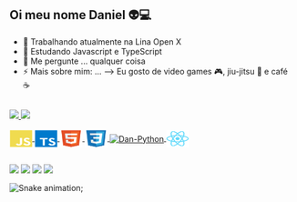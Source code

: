 ## Oi meu nome Daniel 👽💻

- 🔭 Trabalhando atualmente na Lina Open X
- 🌱 Estudando Javascript e TypeScript
- 💬 Me pergunte ... qualquer coisa
- ⚡ Mais sobre mim: ...
  --> Eu gosto de video games 🎮, jiu-jitsu 🥋 e café ☕

##

<div align="left">
  <a href="https://https://github.com/DanielSantanaSilva">
  <img height="180em" src="https://github-readme-stats.vercel.app/api?username=DanielSantanaSilva&show_icons=true&theme=dark&include_all_commits=true&count_private=true"/>
  <img height="180em" src="https://github-readme-stats.vercel.app/api/top-langs/?username=DanielSantanaSilva&layout=compact&langs_count=7&theme=dark"/>
</div>

<div style="display: inline_block"><br>
  <img align="center" alt="Dan-Js" height="30" width="40"
src="https://raw.githubusercontent.com/devicons/devicon/master/icons/javascript/javascript-plain.svg">
  <img align="center" alt="Dan-Ts" height="30" width="40" src="https://raw.githubusercontent.com/devicons/devicon/master/icons/typescript/typescript-plain.svg">
  <img align="center" alt="Dan-HTML" height="30" width="40" src="https://raw.githubusercontent.com/devicons/devicon/master/icons/html5/html5-original.svg">
  <img align="center" alt="Dan-CSS" height="30" width="40" src="https://raw.githubusercontent.com/devicons/devicon/master/icons/css3/css3-original.svg">
  <img align="center" alt="Dan-Python" height="30" width="40" src="https://cdn.jsdelivr.net/gh/devicons/devicon/icons/nestjs/nestjs-plain.svg">
  <img align="center" alt="Dan-React" height="30" width="40" src="https://raw.githubusercontent.com/devicons/devicon/master/icons/react/react-original.svg">

##

<div> 
  <a href="https://instagram.com/idaniels10" target="_blank"><img src="https://img.shields.io/badge/-Instagram-%23E4405F?style=for-the-badge&logo=instagram&logoColor=white" target="_blank"></a>
 <a href="https://discord.gg/Daniel S#2604" target="_blank"><img src="https://img.shields.io/badge/Discord-7289DA?style=for-the-badge&logo=discord&logoColor=white" target="_blank"></a> 
  <a href = "mailto:daniel.santana.silva@uni9.edu.br"><img src="https://img.shields.io/badge/-Gmail-%23333?style=for-the-badge&logo=gmail&logoColor=white" target="_blank"></a>
  <a href="https://www.linkedin.com/in/daniel-santana-silva/" target="_blank"><img src="https://img.shields.io/badge/-LinkedIn-%230077B5?style=for-the-badge&logo=linkedin&logoColor=white" target="_blank"></a>

![Snake animation](https://github.com/DanielSantanaSilva);

 </div>
